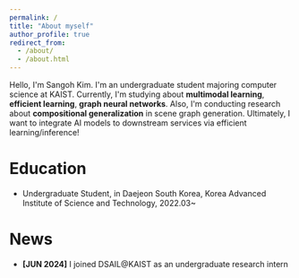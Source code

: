 ```yaml
---
permalink: /
title: "About myself"
author_profile: true
redirect_from: 
  - /about/
  - /about.html
---
```


Hello, I'm Sangoh Kim. I'm an undergraduate student majoring computer science at KAIST.
Currently, I'm studying about **multimodal learning**, **efficient learning**, **graph neural networks**.
Also, I'm conducting research about **compositional generalization** in scene graph generation.
Ultimately, I want to integrate AI models to downstream services via efficient learning/inference!

Education
======
<!-- * Ph.D in Version Control Theory, GitHub University, 2018 (expected) -->
<!-- * M.S. in Jekyll, GitHub University, 2014 -->
<!-- * B.S. in GitHub, GitHub University, 2012 -->
* Undergraduate Student, in Daejeon South Korea, Korea Advanced Institute of Science and Technology, 2022.03~

News
======
- **[JUN 2024]** I joined DSAIL@KAIST as an undergraduate research intern

<!-- Publications
======
<ul>{% for post in site.publications reversed %}
    {% include archive-single-cv.html %}
  {% endfor %}</ul> -->
  
<!-- Talks
======
  <ul>{% for post in site.talks reversed %}
    {% include archive-single-talk-cv.html  %}
  {% endfor %}</ul> -->
  
<!-- Teaching
======
  <ul>{% for post in site.teaching reversed %}
    {% include archive-single-cv.html %}
  {% endfor %}</ul> -->